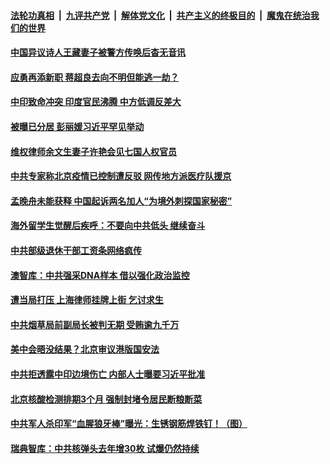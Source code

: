 ####  [法轮功真相](../../../../basic/blob/master/README.md?t=06200831) &nbsp;|&nbsp; [九评共产党](../../../../9ping.md/blob/master/README.md?t=06200831) &nbsp;|&nbsp; [解体党文化](../../../../jtdwh.md/blob/master/README.md?t=06200831)  &nbsp;|&nbsp; [共产主义的终极目的](../../../../gczydzjmd.md/blob/master/README.md?t=06200831) &nbsp;|&nbsp; [魔鬼在统治我们的世界](../../../../mgztzwmdsj.md/blob/master/README.md?t=06200831) 

#### [中国异议诗人王藏妻子被警方传唤后杳无音讯](../pages/soh5/392260.md?t=06200831) 
#### [应勇再添新职 蒋超良去向不明但能逃一劫？](../pages/soh5/392263.md?t=06200831) 
#### [中印致命冲突 印度官民沸腾 中方低调反差大](../pages/soh5/392116.md?t=06200831) 
#### [被曝已分居 彭丽媛习近平罕见举动](../pages/soh5/391921.md?t=06200831) 
#### [维权律师余文生妻子许艳会见七国人权官员](../pages/soh5/392098.md?t=06200831) 
#### [中共专家称北京疫情已控制遭反驳 网传地方派医疗队援京](../pages/soh5/392083.md?t=06200831) 
#### [孟晚舟未能获释 中国起诉两名加人“为境外刺探国家秘密”](../pages/soh5/392029.md?t=06200831) 
#### [海外留学生觉醒后疾呼：不要向中共低头 继续奋斗](../pages/soh5/392011.md?t=06200831) 
#### [中共部级退休干部工资条网络疯传](../pages/soh5/392023.md?t=06200831) 
#### [澳智库：中共强采DNA样本 借以强化政治监控](../pages/soh5/391957.md?t=06200831) 
#### [遭当局打压 上海律师挂牌上街 乞讨求生](../pages/soh5/391933.md?t=06200831) 
#### [中共烟草局前副局长被判无期 受贿逾九千万](../pages/soh5/391954.md?t=06200831) 
#### [美中会晤没结果？北京审议港版国安法](../pages/soh5/391945.md?t=06200831) 
#### [中共拒透露中印边境伤亡 内部人士曝要习近平批准](../pages/soh5/391915.md?t=06200831) 
#### [北京核酸检测排期3个月 强制封堵令居民断粮断菜](../pages/soh5/391903.md?t=06200831) 
#### [中共军人杀印军“血腥狼牙棒”曝光：生锈钢筋焊铁钉！（图）](../pages/soh5/391906.md?t=06200831) 
#### [瑞典智库：中共核弹头去年增30枚 试爆仍然持续](../pages/soh5/391639.md?t=06200831) 
